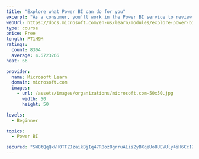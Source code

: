 ```yaml
---
title: "Explore what Power BI can do for you"
excerpt: "As a consumer, you'll work in the Power BI service to review and interact with content that has been shared with you. This module provides the foundational information that you need to work effectively in the Power BI service."
webUrl: https://docs.microsoft.com/en-us/learn/modules/explore-power-bi-service/
type: course
price: Free
length: PT1H9M
ratings:
  count: 8304
  average: 4.6723266
heat: 66

provider:
  name: Microsoft Learn
  domain: microsoft.com
  images:
    - url: /assets/images/organizations/microsoft.com-50x50.jpg
      width: 50
      height: 50

levels:
  - Beginner

topics:
  - Power BI

secured: "SW8tQqQxVH0TFZJzaikBjIq47R8oz8grruALis2yBXqeUo8UEVUly4iH6CcI24b1bQc5mwhGenUGaKw75tKcK8gZz076fqylp02tujVjuTwVn/gIoJ9/jHyCtp61X4WdNxs6nNnouqCRPh0BOHSjCiGJi6igpeHBKEopAyRS9DSlDyB+qdYfeFZBNQ1MEAE7fcebfcNdRPRfQVfixTZWl7yikovBxjSuaxTL2hrm/fQbTEMUKqzmo0QaN+QOgn+2llMCLwVifqlP594AJj87LcUQnrhR1ebcdrWpsrPut323Upm8FGu3QDcMMwtSUe94JtpeIxlbrV6y7i8IyGEP4tzTSRlNMp2RkDgA5TO4As+Md9OtnkVoHNi29HSorqnO43dI+elGWaB5abDnvpvA/qHKcPxLbvHBxtOMvckNSAE=;eqLza0PbMGFVhSwyT0XsPQ=="
---
```


